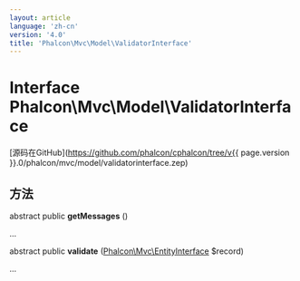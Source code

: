 ```yaml
---
layout: article
language: 'zh-cn'
version: '4.0'
title: 'Phalcon\Mvc\Model\ValidatorInterface'
---
```

# Interface **Phalcon\Mvc\Model\ValidatorInterface**

[源码在GitHub](https://github.com/phalcon/cphalcon/tree/v{{ page.version }}.0/phalcon/mvc/model/validatorinterface.zep)

## 方法

abstract public **getMessages** ()

...

abstract public **validate** ([Phalcon\Mvc\EntityInterface](Phalcon_Mvc_EntityInterface) $record)

...